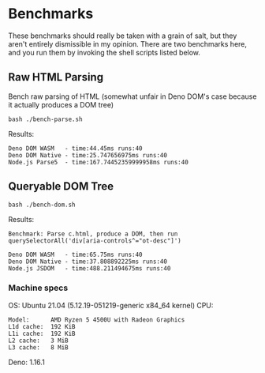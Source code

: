 # Benchmarks

These benchmarks should really be taken with a grain of salt, but they aren't
entirely dismissible in my opinion. There are two benchmarks here, and you run
them by invoking the shell scripts listed below.

## Raw HTML Parsing

Bench raw parsing of HTML (somewhat unfair in Deno DOM's case because it
actually produces a DOM tree)

```
bash ./bench-parse.sh
```

Results:

```
Deno DOM WASM   - time:44.45ms runs:40
Deno DOM Native - time:25.747656975ms runs:40
Node.js Parse5  - time:167.74452359999958ms runs:40
```

## Queryable DOM Tree

```
bash ./bench-dom.sh
```

Results:

```
Benchmark: Parse c.html, produce a DOM, then run
querySelectorAll('div[aria-controls^="ot-desc"]')

Deno DOM WASM   - time:65.75ms runs:40
Deno DOM Native - time:37.808892225ms runs:40
Node.js JSDOM   - time:488.211494675ms runs:40
```

### Machine specs

OS: Ubuntu 21.04 (5.12.19-051219-generic x84\_64 kernel) CPU:

```
Model:      AMD Ryzen 5 4500U with Radeon Graphics
L1d cache:  192 KiB
L1i cache:  192 KiB
L2 cache:   3 MiB
L3 cache:   8 MiB
```

Deno: 1.16.1
